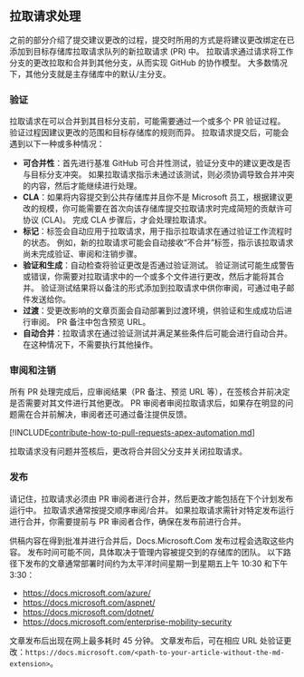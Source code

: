 ## <a name="pull-request-processing"></a>拉取请求处理

之前的部分介绍了提交建议更改的过程，提交时所用的方式是将建议更改绑定在已添加到目标存储库拉取请求队列的新拉取请求 (PR) 中。 拉取请求通过请求将工作分支的更改拉取和合并到其他分支，从而实现 GitHub 的协作模型。 大多数情况下，其他分支就是主存储库中的默认/主分支。

### <a name="validation"></a>验证

拉取请求在可以合并到其目标分支前，可能需要通过一个或多个 PR 验证过程。 验证过程因建议更改的范围和目标存储库的规则而异。 拉取请求提交后，可能会遇到以下一种或多种情况：

- **可合并性**：首先进行基准 GitHub 可合并性测试，验证分支中的建议更改是否与目标分支冲突。 如果拉取请求指示未通过该测试，则必须协调导致合并冲突的内容，然后才能继续进行处理。
- **CLA**：如果将内容提交到公共存储库并且你不是 Microsoft 员工，根据建议更改的规模，你可能需要在首次向该存储库提交拉取请求时完成简短的贡献许可协议 (CLA)。 完成 CLA 步骤后，才会处理拉取请求。
- **标记**：标签会自动应用于拉取请求，用于指示拉取请求在通过验证工作流程时的状态。 例如，新的拉取请求可能会自动接收“不合并”标签，指示该拉取请求尚未完成验证、审阅和注销步骤。
- **验证和生成**：自动检查将验证更改是否通过验证测试。 验证测试可能生成警告或错误，你需要对拉取请求中的一个或多个文件进行更改，然后才能将其合并。 验证测试结果将以备注的形式添加到拉取请求中供你审阅，可通过电子邮件发送给你。
- **过渡**：受更改影响的文章页面会自动部署到过渡环境，供验证和生成成功后进行审阅。 PR 备注中包含预览 URL。
- **自动合并**：拉取请求在通过验证测试并满足某些条件后可能会进行自动合并。 在这种情况下，不需要执行其他操作。

### <a name="review-and-sign-off"></a>审阅和注销

所有 PR 处理完成后，应审阅结果（PR 备注、预览 URL 等），在签核合并前决定是否需要对其文件进行其他更改。 PR 审阅者审阅拉取请求后，如果存在明显的问题需在合并前解决，审阅者还可通过备注提供反馈。

[!INCLUDE[contribute-how-to-pull-requests-apex-automation.md](contribute-how-to-pull-requests-apex-automation.md)]

拉取请求没有问题并签核后，更改将合并回父分支并关闭拉取请求。

### <a name="publishing"></a>发布

请记住，拉取请求必须由 PR 审阅者进行合并，然后更改才能包括在下个计划发布运行中。 拉取请求通常按提交顺序审阅/合并。 如果拉取请求需针对特定发布运行进行合并，你需要提前与 PR 审阅者合作，确保在发布前进行合并。

供稿内容在得到批准并进行合并后，Docs.Microsoft.Com 发布过程会选取这些内容。 发布时间可能不同，具体取决于管理内容被提交到的存储库的团队。 以下路径下发布的文章通常部署时间约为太平洋时间星期一到星期五上午 10:30 和下午 3:30：

- https://docs.microsoft.com/azure/
- https://docs.microsoft.com/aspnet/
- https://docs.microsoft.com/dotnet/
- https://docs.microsoft.com/enterprise-mobility-security

文章发布后出现在网上最多耗时 45 分钟。 文章发布后，可在相应 URL 处验证更改：`https://docs.microsoft.com/<path-to-your-article-without-the-md-extension>`。
